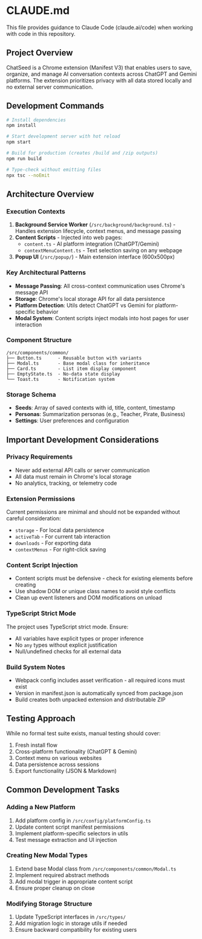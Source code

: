 # CLAUDE.md

This file provides guidance to Claude Code (claude.ai/code) when working with code in this repository.

## Project Overview

ChatSeed is a Chrome extension (Manifest V3) that enables users to save, organize, and manage AI conversation contexts across ChatGPT and Gemini platforms. The extension prioritizes privacy with all data stored locally and no external server communication.

## Development Commands

```bash
# Install dependencies
npm install

# Start development server with hot reload
npm start

# Build for production (creates /build and /zip outputs)
npm run build

# Type-check without emitting files
npx tsc --noEmit
```

## Architecture Overview

### Execution Contexts
1. **Background Service Worker** (`/src/background/background.ts`) - Handles extension lifecycle, context menus, and message passing
2. **Content Scripts** - Injected into web pages:
   - `content.ts` - AI platform integration (ChatGPT/Gemini)
   - `contextMenuContent.ts` - Text selection saving on any webpage
3. **Popup UI** (`/src/popup/`) - Main extension interface (600x500px)

### Key Architectural Patterns
- **Message Passing**: All cross-context communication uses Chrome's message API
- **Storage**: Chrome's local storage API for all data persistence
- **Platform Detection**: Utils detect ChatGPT vs Gemini for platform-specific behavior
- **Modal System**: Content scripts inject modals into host pages for user interaction

### Component Structure
```
/src/components/common/
├── Button.ts      - Reusable button with variants
├── Modal.ts       - Base modal class for inheritance
├── Card.ts        - List item display component
├── EmptyState.ts  - No-data state display
└── Toast.ts       - Notification system
```

### Storage Schema
- **Seeds**: Array of saved contexts with id, title, content, timestamp
- **Personas**: Summarization personas (e.g., Teacher, Pirate, Business)
- **Settings**: User preferences and configuration

## Important Development Considerations

### Privacy Requirements
- Never add external API calls or server communication
- All data must remain in Chrome's local storage
- No analytics, tracking, or telemetry code

### Extension Permissions
Current permissions are minimal and should not be expanded without careful consideration:
- `storage` - For local data persistence
- `activeTab` - For current tab interaction
- `downloads` - For exporting data
- `contextMenus` - For right-click saving

### Content Script Injection
- Content scripts must be defensive - check for existing elements before creating
- Use shadow DOM or unique class names to avoid style conflicts
- Clean up event listeners and DOM modifications on unload

### TypeScript Strict Mode
The project uses TypeScript strict mode. Ensure:
- All variables have explicit types or proper inference
- No `any` types without explicit justification
- Null/undefined checks for all external data

### Build System Notes
- Webpack config includes asset verification - all required icons must exist
- Version in manifest.json is automatically synced from package.json
- Build creates both unpacked extension and distributable ZIP

## Testing Approach
While no formal test suite exists, manual testing should cover:
1. Fresh install flow
2. Cross-platform functionality (ChatGPT & Gemini)
3. Context menu on various websites
4. Data persistence across sessions
5. Export functionality (JSON & Markdown)

## Common Development Tasks

### Adding a New Platform
1. Add platform config in `/src/config/platformConfig.ts`
2. Update content script manifest permissions
3. Implement platform-specific selectors in utils
4. Test message extraction and UI injection

### Creating New Modal Types
1. Extend base Modal class from `/src/components/common/Modal.ts`
2. Implement required abstract methods
3. Add modal trigger in appropriate content script
4. Ensure proper cleanup on close

### Modifying Storage Structure
1. Update TypeScript interfaces in `/src/types/`
2. Add migration logic in storage utils if needed
3. Ensure backward compatibility for existing users